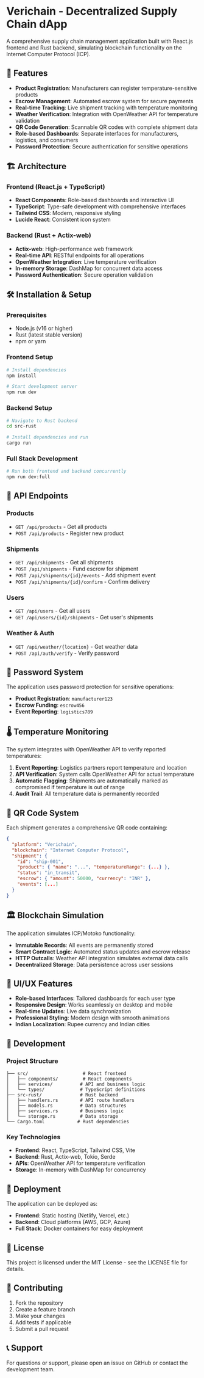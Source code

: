 # Verichain - Decentralized Supply Chain dApp

A comprehensive supply chain management application built with React.js frontend and Rust backend, simulating blockchain functionality on the Internet Computer Protocol (ICP).

## 🚀 Features

- **Product Registration**: Manufacturers can register temperature-sensitive products
- **Escrow Management**: Automated escrow system for secure payments
- **Real-time Tracking**: Live shipment tracking with temperature monitoring
- **Weather Verification**: Integration with OpenWeather API for temperature validation
- **QR Code Generation**: Scannable QR codes with complete shipment data
- **Role-based Dashboards**: Separate interfaces for manufacturers, logistics, and consumers
- **Password Protection**: Secure authentication for sensitive operations

## 🏗️ Architecture

### Frontend (React.js + TypeScript)
- **React Components**: Role-based dashboards and interactive UI
- **TypeScript**: Type-safe development with comprehensive interfaces
- **Tailwind CSS**: Modern, responsive styling
- **Lucide React**: Consistent icon system

### Backend (Rust + Actix-web)
- **Actix-web**: High-performance web framework
- **Real-time API**: RESTful endpoints for all operations
- **OpenWeather Integration**: Live temperature verification
- **In-memory Storage**: DashMap for concurrent data access
- **Password Authentication**: Secure operation validation

## 🛠️ Installation & Setup

### Prerequisites
- Node.js (v16 or higher)
- Rust (latest stable version)
- npm or yarn

### Frontend Setup
```bash
# Install dependencies
npm install

# Start development server
npm run dev
```

### Backend Setup
```bash
# Navigate to Rust backend
cd src-rust

# Install dependencies and run
cargo run
```

### Full Stack Development
```bash
# Run both frontend and backend concurrently
npm run dev:full
```

## 📡 API Endpoints

### Products
- `GET /api/products` - Get all products
- `POST /api/products` - Register new product

### Shipments
- `GET /api/shipments` - Get all shipments
- `POST /api/shipments` - Fund escrow for shipment
- `POST /api/shipments/{id}/events` - Add shipment event
- `POST /api/shipments/{id}/confirm` - Confirm delivery

### Users
- `GET /api/users` - Get all users
- `GET /api/users/{id}/shipments` - Get user's shipments

### Weather & Auth
- `GET /api/weather/{location}` - Get weather data
- `POST /api/auth/verify` - Verify password

## 🔐 Password System

The application uses password protection for sensitive operations:

- **Product Registration**: `manufacturer123`
- **Escrow Funding**: `escrow456`
- **Event Reporting**: `logistics789`

## 🌡️ Temperature Monitoring

The system integrates with OpenWeather API to verify reported temperatures:

1. **Event Reporting**: Logistics partners report temperature and location
2. **API Verification**: System calls OpenWeather API for actual temperature
3. **Automatic Flagging**: Shipments are automatically marked as compromised if temperature is out of range
4. **Audit Trail**: All temperature data is permanently recorded

## 📱 QR Code System

Each shipment generates a comprehensive QR code containing:

```json
{
  "platform": "Verichain",
  "blockchain": "Internet Computer Protocol",
  "shipment": {
    "id": "ship-001",
    "product": { "name": "...", "temperatureRange": {...} },
    "status": "in_transit",
    "escrow": { "amount": 50000, "currency": "INR" },
    "events": [...]
  }
}
```

## 🏛️ Blockchain Simulation

The application simulates ICP/Motoko functionality:

- **Immutable Records**: All events are permanently stored
- **Smart Contract Logic**: Automated status updates and escrow release
- **HTTP Outcalls**: Weather API integration simulates external data calls
- **Decentralized Storage**: Data persistence across user sessions

## 🎨 UI/UX Features

- **Role-based Interfaces**: Tailored dashboards for each user type
- **Responsive Design**: Works seamlessly on desktop and mobile
- **Real-time Updates**: Live data synchronization
- **Professional Styling**: Modern design with smooth animations
- **Indian Localization**: Rupee currency and Indian cities

## 🔧 Development

### Project Structure
```
├── src/                    # React frontend
│   ├── components/         # React components
│   ├── services/          # API and business logic
│   └── types/             # TypeScript definitions
├── src-rust/              # Rust backend
│   ├── handlers.rs        # API route handlers
│   ├── models.rs          # Data structures
│   ├── services.rs        # Business logic
│   └── storage.rs         # Data storage
└── Cargo.toml            # Rust dependencies
```

### Key Technologies
- **Frontend**: React, TypeScript, Tailwind CSS, Vite
- **Backend**: Rust, Actix-web, Tokio, Serde
- **APIs**: OpenWeather API for temperature verification
- **Storage**: In-memory with DashMap for concurrency

## 🚀 Deployment

The application can be deployed as:
- **Frontend**: Static hosting (Netlify, Vercel, etc.)
- **Backend**: Cloud platforms (AWS, GCP, Azure)
- **Full Stack**: Docker containers for easy deployment

## 📄 License

This project is licensed under the MIT License - see the LICENSE file for details.

## 🤝 Contributing

1. Fork the repository
2. Create a feature branch
3. Make your changes
4. Add tests if applicable
5. Submit a pull request

## 📞 Support

For questions or support, please open an issue on GitHub or contact the development team.